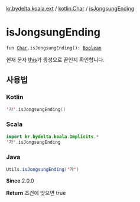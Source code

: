 [kr.bydelta.koala.ext](../index.md) / [kotlin.Char](index.md) / [isJongsungEnding](./is-jongsung-ending.md)

# isJongsungEnding

`fun `[`Char`](https://kotlinlang.org/api/latest/jvm/stdlib/kotlin/-char/index.html)`.isJongsungEnding(): `[`Boolean`](https://kotlinlang.org/api/latest/jvm/stdlib/kotlin/-boolean/index.html)

현재 문자 [this](is-jongsung-ending/-this-.md)가 종성으로 끝인지 확인합니다.

## 사용법

### Kotlin

``` kotlin
'가'.isJongsungEnding()
```

### Scala

``` kotlin
import kr.bydelta.koala.Implicits.*
'가'.isJongsungEnding
```

### Java

``` java
Utils.isJongsungEnding('가')
```

**Since**
2.0.0

**Return**
조건에 맞으면 true


